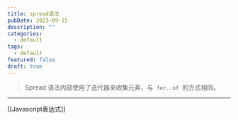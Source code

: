 ```yaml
---
title: spread语法
pubDate: 2023-09-15
description: ""
categories:
  - default
tags:
  - default
featured: false
draft: true
---
```


> Spread 语法内部使用了迭代器来收集元素，与  `for..of`  的方式相同。

---

[[Javascript表达式]]
